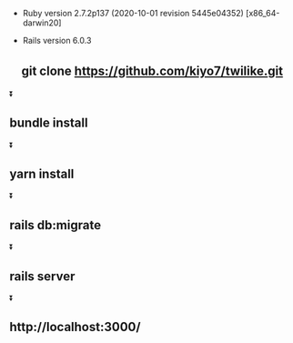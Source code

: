 - Ruby version 2.7.2p137 (2020-10-01 revision 5445e04352) [x86_64-darwin20]

- Rails version 6.0.3

## 　git clone https://github.com/kiyo7/twilike.git
  ⏬
## bundle install
  ⏬
## yarn install
  ⏬
## rails db:migrate
  ⏬
## rails server
  ⏬
## http://localhost:3000/
